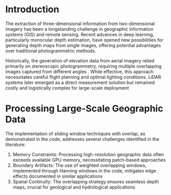 # Introduction

The extraction of three-dimensional information from two-dimensional imagery has been a longstanding challenge in geographic information systems (GIS) and remote sensing. Recent advances in deep learning, particularly monocular depth estimation, have opened new possibilities for generating depth maps from single images, offering potential advantages over traditional photogrammetric methods.

Historically, the generation of elevation data from aerial imagery relied primarily on stereoscopic photogrammetry, requiring multiple overlapping images captured from different angles . While effective, this approach necessitates careful flight planning and optimal lighting conditions. LiDAR systems later emerged as a direct measurement solution but remained costly and logistically complex for large-scale deployment 


# Processing Large-Scale Geographic Data
The implementation of sliding window techniques with overlap, as demonstrated in the code, addresses several challenges identified in the literature:

1. Memory Constraints: Processing high-resolution geographic data often exceeds available GPU memory, necessitating patch-based approaches 
2. Boundary Artifacts: The use of weighted overlapping windows, implemented through Hanning windows in the code, mitigates edge effects documented in similar applications 
3. Spatial Continuity: The overlapping strategy ensures seamless depth maps, crucial for geological and hydrological applications 